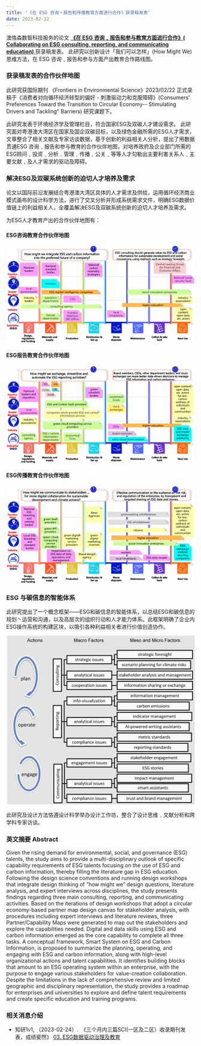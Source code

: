 ```yaml
---
title: '《在 ESG 咨询丶报告和传播教育方面进行合作》获录稿发表'
date: 2023-02-22
---
```


澳恪森数智科技服务的论文 [**《在 ESG 咨询﹑报告和参与教育方面进行合作》( Collaborating on ESG consulting, reporting, and communicating education)** ](https://www.frontiersin.org/articles/10.3389/fenvs.2023.1119011/abstract) 获录稿发表。 
此研究以创新设计「我们可以怎样」(How Might We)思维方法，在 ESG 咨询﹑报告和参与方面产出教育合作路线图。
<!--more-->

### 获录稿发表的合作伙伴地图

此研究获国际期刊 《Frontiers in Environmental Science》2023/02/22 正式录稿于《消费者对向循环经济转型的偏好 - 刺激驱动力和克服障碍》(Consumers' Preferences Toward the Transition to Circular Economy-- Stimulating Drivers and Tackling" Barriers) 研究课题下。

此研究发表于环境经济学及管理栏目，符合国家ESG及双碳人才建设需求。
此研究面对粤港澳大湾区在国家及国企双碳目标，以及绿色金融所需的ESG人才需求，文章整合了相关文献及专家访谈数据，基于创新的利益相关人分析，提出了用数据贯通ESG 咨询﹑报告和参与教育的合作伙伴地图，对培养政府及企业部门所需的ESG顾问﹑投资﹑分析﹑管理﹑传播﹑公关﹑等等人才勾勒出主要利害关系人﹑主要文献﹑及人才需求的驱动及障碍。

### 解决ESG及双碳系统创新的迫切人才培养及需求

论文以国际前沿发展结合粤港澳大湾区具体的人才需求及供给，运用循环经济商业模式画布的设计科学方法，进行了交叉分析并形成系统需求文件，明确ESG数据价值链上的利益相关人，全覆盖解决ESG及双碳系统创新的迫切人才培养及需求。

为ESG人才教育产出的合作伙伴地图有：

#### ESG咨询教育合作伙伴地图
![ESG-Education-PartnerMap-consulting.png](./ESG-Education-PartnerMap-consulting.png)
#### ESG报告教育合作伙伴地图
![ESG-Education-PartnerMap-reporting.png](./ESG-Education-PartnerMap-reporting.png)

#### ESG传播教育合作伙伴地图
![ESG-Education-PartnerMap-communicating.png](./ESG-Education-PartnerMap-communicating.png)


### ESG 与碳信息的智能体系

此研究提出了一个概念框架——ESG和碳信息的智能体系，以总结ESG和碳信息的规划丶运营和沟通，以及高层次的组织行动和人才能力体系。此框架明确了企业内ESG操作系统的构建区块，以吸引各种利益相关者进行价值创造协作。

![featured.jpg](./featured.jpg)

此研究及设计方法恪遵设计科学举办设计工作坊，整合了设计思维﹑文献分析和跨学科专家访谈。

### 英文摘要  Abstract

Given the rising demand for environmental, social, and governance (ESG) talents, the study aims to provide a multi-disciplinary outlook of specific capability requirements of ESG talents focusing on the use of ESG and carbon information, thereby filling the literature gap in ESG education. Following the design science conventions and running design workshops that integrate design thinking of “how might we” design questions, literature analysis, and expert interviews across disciplines, the study presents findings regarding three main consulting, reporting, and communicating activities. Based on the iterations of design workshops that adopt a circular economy-based partner map design canvas for stakeholder analysis, with procedures including expert interviews and literature reviews, three Partner/Capability Maps were generated to map out the stakeholders and explore the capabilities needed. Digital and data skills using ESG and carbon information emerged as the core capability to complete all three tasks. A conceptual framework, Smart System on ESG and Carbon Information, is proposed to summarize the planning, operating, and engaging with ESG and carbon information, along with high-level organizational actions and talent capabilities. It identifies building blocks that amount to an ESG operating system within an enterprise, with the purpose to engage various stakeholders for value-creation collaboration. Despite the limitations in the lack of comprehensive review and limited geographic and disciplinary representation, the study provides a roadmap for enterprises and universities to explore and define talent requirements and create specific education and training programs.

### 相关消息介绍


*  知研1v1,  （2023-02-24）.　《三个月内三篇SCI(一区及二区）收录期刊发表，成绩斐然》 [03. ESG数据驱动治理及教育](https://mp.weixin.qq.com/s?src=11&timestamp=1679377034&ver=4419&signature=58rspt51riDaR40jvggKb7MvePyHPP3j0uR0cLd2acMEJsEzW2094fT63kp-SKdgx*ORo6w1YEtlkh3eg48VOxVKMBasEFW1A-Xd4OC31j3t2JoChGuMHv-2IOxJnnDQ&new=1)


